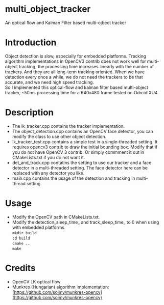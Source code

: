 # multi_object_tracker
An optical flow and Kalman Filter based multi-ojbect tracker

# Introduction
Object detection is slow, especially for embedded platforms. Tracking algorithm implementations in OpenCV3 contrib does not work well
 for multi-object tracking, the processing time increases linearly with the number of trackers. And they are all long-term tracking 
 oriented. When we have detection every once a while, we do not need the trackers to be that accurate, and we need high speed tracking.  
 So I implemented this optical-flow and kalman filter based multi-object tracker, ~50ms processing time for a 640x480 frame tested on Odroid XU4.

# Description
* The lk_tracker.cpp contains the tracker implementation. 
* The object_detection.cpp contains an OpenCV face detector, you can modify the class to use other object detection. 
* lk_tracker_test.cpp contains a simple test in a single-threaded setting. It requires opencv3 contrib to draw the initial bounding box. 
Modify that if you do not have OpenCV 3 contrib. Or simply commment it out in CMakeLists.txt if you do not want it.
* det_and_track.cpp contatins the setting to use our tracker and a face detector in a multi-threaded setting. The face detector here can be
replaced with any detector you like.
* main.cpp contains the usage of the detection and tracking in multi-thread setting.

# Usage
* Modify the OpenCV path in CMakeLists.txt.
* Modify the detection_sleep_time_ and track_sleep_time_ to 0 when using with embedded platforms.  
``mkdir build``  
``cd build``  
``cmake ..``  
``make``  

# Credits  
* OpenCV LK optical flow  
* Munkres (Hungarian) algorithm implementation: [https://github.com/soimy/munkres-opencv](https://github.com/soimy/munkres-opencv)
